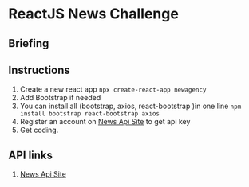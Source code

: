 # ReactJS News Challenge

## Briefing

## Instructions
1. Create a new react app `npx create-react-app newagency`
1. Add Bootstrap if needed 
1. You can install all (bootstrap, axios, react-bootstrap )in one line `npm install bootstrap react-bootstrap axios`
1. Register an account on [News Api Site](http://newsapi.org/) to get api key
1. Get coding.

## API links
1. [News Api Site](http://newsapi.org/)

